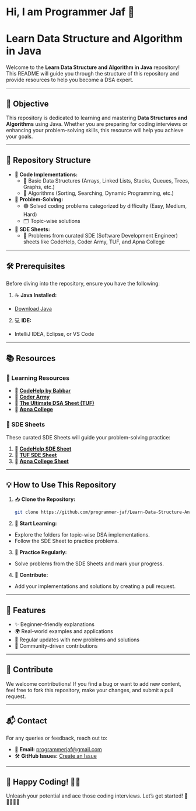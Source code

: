 # Hi, I am Programmer Jaf 👋

# Learn Data Structure and Algorithm in Java

Welcome to the **Learn Data Structure and Algorithm in Java** repository! This README will guide you through the
structure of this repository and provide resources to help you become a DSA expert.

---

## 🚀 Objective

This repository is dedicated to learning and mastering **Data Structures and Algorithms** using Java. Whether you are
preparing for coding interviews or enhancing your problem-solving skills, this resource will help you achieve your
goals.

---

## 📂 Repository Structure

- 📁 **Code Implementations:**
  - 📜 Basic Data Structures (Arrays, Linked Lists, Stacks, Queues, Trees, Graphs, etc.)
  - 📜 Algorithms (Sorting, Searching, Dynamic Programming, etc.)
- 📁 **Problem-Solving:**
  - 🟢 Solved coding problems categorized by difficulty (Easy, Medium, Hard)
  - 🗂️ Topic-wise solutions
- 📁 **SDE Sheets:**
  - 📝 Problems from curated SDE (Software Development Engineer) sheets like CodeHelp, Coder Army, TUF, and Apna College

---

## 🛠️ Prerequisites

Before diving into the repository, ensure you have the following:

1. ☕ **Java Installed:**
  - [Download Java](https://www.oracle.com/java/technologies/javase-downloads.html)
2. 💻 **IDE:**
  - IntelliJ IDEA, Eclipse, or VS Code

---

## 📚 Resources

### 📖 Learning Resources

- 📘 **[CodeHelp by Babbar](https://www.youtube.com/c/LoveBabbarCodeHelp)**
- 📘 **[Coder Army](https://www.coderarmy.com)**
- 📘 **[The Ultimate DSA Sheet (TUF)](https://takeuforward.org/)**
- 📘 **[Apna College](https://www.youtube.com/c/ApnaCollege)**

### 📝 SDE Sheets

These curated SDE Sheets will guide your problem-solving practice:

1. 📄 **[CodeHelp SDE Sheet](https://www.codingninjas.com/codestudio/library/love-babbar-dsa-sheet)**
2. 📄 **[TUF SDE Sheet](https://takeuforward.org/interviews/strivers-sde-sheet-top-coding-interview-problems/)**
3. 📄 **[Apna College Sheet](https://www.apnacollege.in/)**

---

## 💡 How to Use This Repository

1. 📥 **Clone the Repository:**
   ```bash
   git clone https://github.com/programmer-jaf/Learn-Data-Structure-And-Algorithm-In-Java.git
   ```
2. 🏁 **Start Learning:**
  - Explore the folders for topic-wise DSA implementations.
  - Follow the SDE Sheet to practice problems.
3. 🔄 **Practice Regularly:**
  - Solve problems from the SDE Sheets and mark your progress.
4. 🤝 **Contribute:**
  - Add your implementations and solutions by creating a pull request.

---

## 🌟 Features

- ✨ Beginner-friendly explanations
- 🌍 Real-world examples and applications
- 🔄 Regular updates with new problems and solutions
- 🤗 Community-driven contributions

---

## 🤝 Contribute

We welcome contributions! If you find a bug or want to add new content, feel free to fork this repository, make your
changes, and submit a pull request.

---

## 📬 Contact

For any queries or feedback, reach out to:

- 📧 **Email:** programmerjaf@gmail.com
- 🛠️ **GitHub Issues:** [Create an Issue](https://github.com/programmer-jaf/learn-dsa-java/issues)

---

## 🎉 Happy Coding! 🚀✨

Unleash your potential and ace those coding interviews. Let’s get started! 🚀👨‍💻👩‍💻

